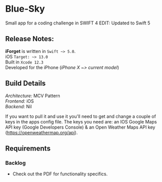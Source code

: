 # Blue-Sky
Small app for a coding challenge in SWIFT 4 EDIT: Updated to Swift 5

## Release Notes:
**iForget** is written in `Swift ~> 5.0`.<br>
iOS `Target: ~> 13.0`<br>
Built in `Xcode 12.3`<br> 
Developed for the iPhone (*iPhone X ~> current model*)<br>

## Build Details 
*Architecture:* MCV Pattern<br>
*Frontend:* iOS<br>
*Backend:* Nil<br>


If you want to pull it and use it you'll need to get and change a couple of keys in the apps config file. The keys you need are: an IOS Google Maps API key (Google Developers Console) & an Open Weather Maps API key (https://openweathermap.org/api). 

## Requirements 
### Backlog
- Check out the <a src="/Coding Assignment - v1.2.pdf" alt="Coding Assignment"></a>
   PDF for functionality specifics.
